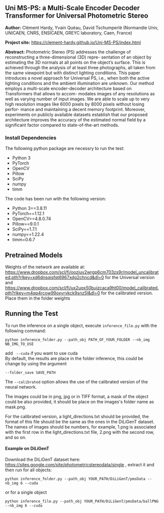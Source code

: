 ## Uni MS-PS: a Multi-Scale Encoder Decoder Transformer for Universal Photometric Stereo



**Author:** Clément Hardy, Yvain Quéau, David Tschumperlé (Normandie
Univ, UNICAEN, CNRS, ENSICAEN, GREYC laboratory, Caen, France)

**Project site:**
https://clement-hardy.github.io/Uni-MS-PS/index.html

**Abstract:**
Photometric Stereo (PS) addresses the challenge of reconstructing a three-dimensional (3D) repre-
sentation of an object by estimating the 3D normals at all points on the object’s surface. This is
achieved through the analysis of at least three photographs, all taken from the same viewpoint but
with distinct lighting conditions. This paper introduces a novel approach for Universal PS, i.e.,
when both the active lighting conditions and the ambient illumination are unknown. Our method
employs a multi-scale encoder-decoder architecture based on Transformers that allows to accom-
modates images of any resolutions as well as varying number of input images. We are able to
scale up to very high resolution images like 6000 pixels by 8000 pixels without losing perfor-
mance and maintaining a decent memory footprint. Moreover, experiments on publicly available
datasets establish that our proposed architecture improves the accuracy of the estimated normal
field by a significant factor compared to state-of-the-art methods.


### Install Dependencies
The following python package are necessry to run the test:
- Python 3
- PyTorch
- OpenCV
- Pillow
- SciPy
- numpy
- timm

The code has been run with the following version:
- Python 3==3.8.11
- PyTorch==1.12.1
- OpenCV==4.8.0.74
- Pillow==9.0.1
- SciPy==1.7.1
- numpy==1.22.4
- timm=0.6.7


## Pretrained Models
Weights of the network are available at: https://www.dropbox.com/scl/fi/ooziuv2wrgp6cm703zs9r/model_uncalibrated.pth?rlkey=xd6dnsqisfqt6967xdg2chncd&dl=0 for the Universal version and https://www.dropbox.com/scl/fi/ux2uqx50bujzcaca9ht00/model_calibrated.pth?rlkey=m4qp4rcow99oxyrvkck9snz5l&dl=0 for the calibrated version.
Place them in the folder weights

## Running the Test
To run the inference on a single object, execute `inference_file.py` with the following command:

```
python inference_folder.py --path_obj PATH_OF_YOUR_FOLDER --nb_img NB_IMG_TO_USE
```
add ``` --cuda``` if you want to use cuda\
By default, the results are place in the folder inference, this could be change by using the argument
```
--folder_save SAVE_PATH
```

The ```--calibrated``` option allows the use of the calibrated version of the neural network.

The images could be in png, jpg or in TIFF format, a mask of the object could be also provided, it should be place on the images's folder name as mask.png. 

For the calibrated version, a light_directions.txt should be provided, the format of this file should be the same as the ones in the DiLiGenT dataset.
The names of images should be numbers, for example, 1.png is associated with the first row in the light_directions.txt file, 2.png with the second row, and so on.

#### Example on DiLiGenT
Download the DiLiGenT dataset here: https://sites.google.com/site/photometricstereodata/single , extract it and then run for all objects:

```
python inference_folder.py --path_obj YOUR_PATH/DiLiGenT/pmsData --nb_img 6 --cuda
```

or for a single object

```
python inference_file.py --path_obj YOUR_PATH/DiLiGenT/pmsData/ballPNG --nb_img 6 --cuda
```


